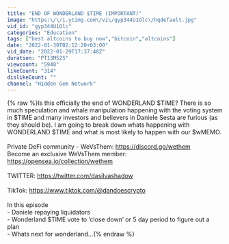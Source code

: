 ```yaml
---
title: "END OF WONDERLAND $TIME (IMPORTANT)"
image: "https:\/\/i.ytimg.com\/vi\/gyp344U1Olc\/hqdefault.jpg"
vid_id: "gyp344U1Olc"
categories: "Education"
tags: ["best altcoins to buy now","bitcoin","altcoins"]
date: "2022-01-30T02:12:20+03:00"
vid_date: "2022-01-29T17:37:48Z"
duration: "PT13M52S"
viewcount: "5948"
likeCount: "314"
dislikeCount: ""
channel: "Hidden Gem Network"
---
```

{% raw %}Is this officially the end of WONDERLAND $TIME? There is so much speculation and whale manipulation happening with the voting system in $TIME and many investors and believers in Daniele Sesta are furious (as they should be). I am going to break down whats happening with WONDERLAND $TIME and what is most likely to happen with our $wMEMO.<br /><br />Private DeFi community - WeVsThem: <a rel="nofollow" target="blank" href="https://discord.gg/wethem">https://discord.gg/wethem</a> <br />Become an exclusive WeVsThem member: <a rel="nofollow" target="blank" href="https://opensea.io/collection/wethem">https://opensea.io/collection/wethem</a> <br /><br />TWITTER: <a rel="nofollow" target="blank" href="https://twitter.com/dasilvashadow">https://twitter.com/dasilvashadow</a>  <br /><br />TikTok: <a rel="nofollow" target="blank" href="https://www.tiktok.com/@dandoescrypto">https://www.tiktok.com/@dandoescrypto</a> <br /><br />In this episode<br />- Daniele repaying liquidators<br />- Wonderland $TIME vote to ‘close down’ or 5 day period to figure out a plan<br />- Whats next for wonderland…{% endraw %}
